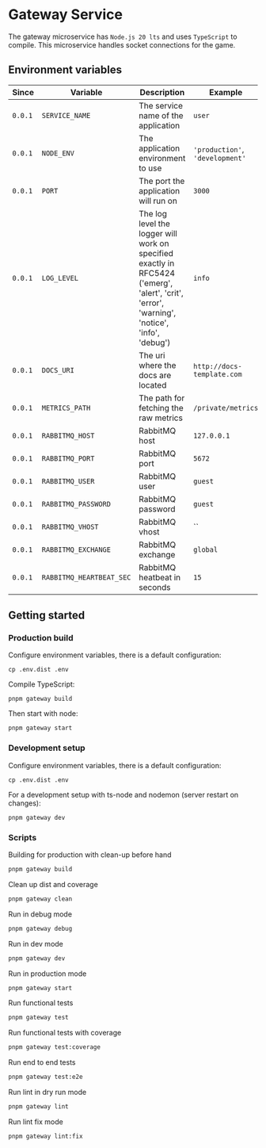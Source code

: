 # Gateway Service

The gateway microservice has `Node.js 20 lts` and uses `TypeScript` to compile.
This microservice handles socket connections for the game.

## Environment variables

| Since   | Variable                 | Description                                                                                                                                  | Example                         |
|---------|--------------------------|----------------------------------------------------------------------------------------------------------------------------------------------|---------------------------------|
| `0.0.1` | `SERVICE_NAME`           | The service name of the application                                                                                                          | `user`                          |
| `0.0.1` | `NODE_ENV`               | The application environment to use                                                                                                           | `'production'`, `'development'` |
| `0.0.1` | `PORT`                   | The port the application will run on                                                                                                         | `3000`                          |
| `0.0.1` | `LOG_LEVEL`              | The log level the logger will work on specified exactly in RFC5424 ('emerg', 'alert', 'crit', 'error', 'warning', 'notice', 'info', 'debug') | `info`                          |
| `0.0.1` | `DOCS_URI`               | The uri where the docs are located                                                                                                           | `http://docs-template.com`      |
| `0.0.1` | `METRICS_PATH`           | The path for fetching the raw metrics                                                                                                        | `/private/metrics`              |
| `0.0.1` | `RABBITMQ_HOST`          | RabbitMQ host                                                                                                                                | `127.0.0.1`                     |
| `0.0.1` | `RABBITMQ_PORT`          | RabbitMQ port                                                                                                                                | `5672`                          |
| `0.0.1` | `RABBITMQ_USER`          | RabbitMQ user                                                                                                                                | `guest`                         |
| `0.0.1` | `RABBITMQ_PASSWORD`      | RabbitMQ password                                                                                                                            | `guest`                         |
| `0.0.1` | `RABBITMQ_VHOST`         | RabbitMQ vhost                                                                                                                               | ``                              |
| `0.0.1` | `RABBITMQ_EXCHANGE`      | RabbitMQ exchange                                                                                                                            | `global`                        |
| `0.0.1` | `RABBITMQ_HEARTBEAT_SEC` | RabbitMQ heatbeat in seconds                                                                                                                 | `15`                            |

## Getting started

### Production build

Configure environment variables, there is a default configuration:

```
cp .env.dist .env
```

Compile TypeScript:

```
pnpm gateway build
```

Then start with node:

```
pnpm gateway start
```

### Development setup

Configure environment variables, there is a default configuration:

```
cp .env.dist .env
```

For a development setup with ts-node and nodemon (server restart on changes):

```
pnpm gateway dev
```

### Scripts

Building for production with clean-up before hand

```bash
pnpm gateway build
```

Clean up dist and coverage

```bash
pnpm gateway clean
```

Run in debug mode

```bash
pnpm gateway debug
```

Run in dev mode

```bash
pnpm gateway dev
```

Run in production mode

```bash
pnpm gateway start
```

Run functional tests

```bash
pnpm gateway test
```

Run functional tests with coverage

```bash
pnpm gateway test:coverage
```

Run end to end tests

```bash
pnpm gateway test:e2e
```

Run lint in dry run mode

```bash
pnpm gateway lint
```

Run lint fix mode

```bash
pnpm gateway lint:fix
```
